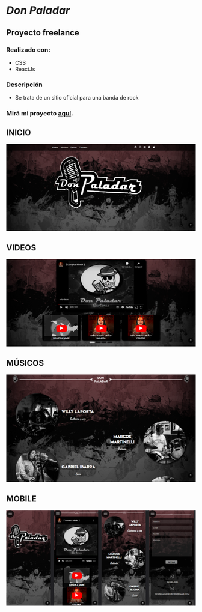 # *Don Paladar*

## Proyecto freelance

### Realizado con:

- CSS
- ReactJs

### Descripción
* Se trata de un sitio oficial para una banda de rock

### Mirá mi proyecto [aquí].
[aquí]: https://don-paladar.vercel.app/

## INICIO
<img src = "./home.png" >

## VIDEOS
<img src = "./videos.png" >

## MÚSICOS
<img src = "./musicos.png" >

## MOBILE
<img src = "./responsive.png" >
